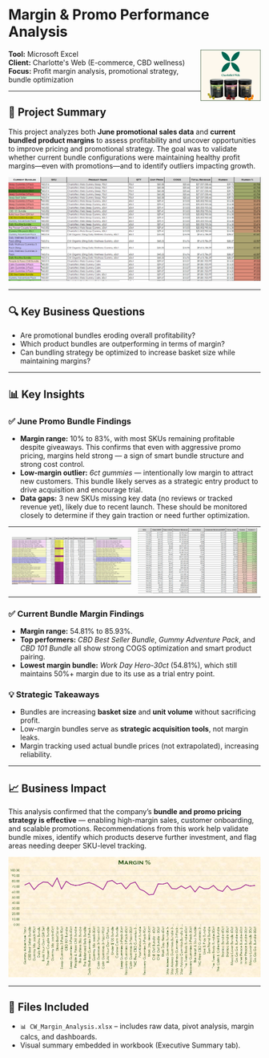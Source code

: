 # Margin & Promo Performance Analysis
<img src="1_5.PNG" width="120" align="right"/>

**Tool:** Microsoft Excel  
**Client:** Charlotte's Web (E-commerce, CBD wellness)  
**Focus:** Profit margin analysis, promotional strategy, bundle optimization

---

## 📌 Project Summary

This project analyzes both **June promotional sales data** and **current bundled product margins** to assess profitability and uncover opportunities to improve pricing and promotional strategy. The goal was to validate whether current bundle configurations were maintaining healthy profit margins—even with promotions—and to identify outliers impacting growth.

![](1_1.PNG)

---

## 🔍 Key Business Questions

- Are promotional bundles eroding overall profitability?
- Which product bundles are outperforming in terms of margin?
- Can bundling strategy be optimized to increase basket size while maintaining margins?

---

## 📊 Key Insights

### ✅ June Promo Bundle Findings

- **Margin range:** 10% to 83%, with most SKUs remaining profitable despite giveaways. This confirms that even with aggressive promo pricing, margins held strong — a sign of smart bundle structure and strong cost control.
- **Low-margin outlier:** *6ct gummies* — intentionally low margin to attract new customers. This bundle likely serves as a strategic entry product to drive acquisition and encourage trial.
- **Data gaps:** 3 new SKUs missing key data (no reviews or tracked revenue yet), likely due to recent launch. These should be monitored closely to determine if they gain traction or need further optimization.

<table>
  <tr>
    <td><img src="1_2.PNG" width="100%"></td>
    <td><img src="1_3.PNG" width="100%"></td>
  </tr>
</table>



### ✅ Current Bundle Margin Findings
- **Margin range:** 54.81% to 85.93%.
- **Top performers:** *CBD Best Seller Bundle*, *Gummy Adventure Pack*, and *CBD 101 Bundle* all show strong COGS optimization and smart product pairing.
- **Lowest margin bundle:** *Work Day Hero-30ct* (54.81%), which still maintains 50%+ margin due to its use as a trial entry point.

### 💡 Strategic Takeaways
- Bundles are increasing **basket size** and **unit volume** without sacrificing profit.
- Low-margin bundles serve as **strategic acquisition tools**, not margin leaks.
- Margin tracking used actual bundle prices (not extrapolated), increasing reliability.

---

## 📈 Business Impact

This analysis confirmed that the company’s **bundle and promo pricing strategy is effective** — enabling high-margin sales, customer onboarding, and scalable promotions. Recommendations from this work help validate bundle mixes, identify which products deserve further investment, and flag areas needing deeper SKU-level tracking.

<p align="center">
  <img src="1_6.PNG" width="800"/>
</p>

---

## 📁 Files Included

- `📊 CW_Margin_Analysis.xlsx` – includes raw data, pivot analysis, margin calcs, and dashboards.
- Visual summary embedded in workbook (Executive Summary tab).
